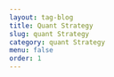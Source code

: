 ```yaml
---
layout: tag-blog
title: Quant Strategy
slug: quant Strategy
category: quant Strategy
menu: false
order: 1
---
```

